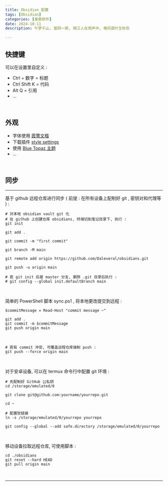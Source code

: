 ```yaml
---
title: Obsidian 配置
tags: [Obsidian]
categories: [桌面软件]
date: 2024-10-11
description: 午梦千山, 窗阴一箭, 隔江人在雨声中, 晚风菰叶生秋怨

---
```




## 快捷键
可以在设置里自定义 :
-  Ctrl + 数字 = 标题
-  Ctrl Shift K = 代码
-  Alt Q = 引用
-  ...

<br/>


## 外观
-  字体使用 [霞鹜文楷](https://github.com/lxgw/LxgwWenKai) 
-  下载插件 [style settings](https://github.com/mgmeyers/obsidian-style-settings#obsidian-style-settings-plugin)
-  使用 [Blue Topaz 主题](https://github.com/PKM-er/Blue-Topaz_Obsidian-css?tab=readme-ov-file) 
-  ...

<br/>


## 同步
___

基于 github 远程仓库进行同步 ( 前提 : 在所有设备上配制好 git , 密钥对和代理等 ) :

```shell
# 对本地 obsidian vault git 化
# 在 github 上创建仓库 obsidians, 终端切到笔记目录下, 执行 :
git init

git add .

git commit -m "first commit"

git branch -M main

git remote add origin https://github.com/Daleveral/obsidians.git

git push -u origin main

# 若 git init 后是 master 分支, 删除 .git 目录后执行 : 
# git config --global init.defaultBranch main
```
<br/>


简单的 PowerShell 脚本 sync.ps1 , 将本地更改提交到远程 :

```shell
$commitMessage = Read-Host "commit message ~"

git add .
git commit -m $commitMessage
git push origin main
```

<br/>



```shell
# 若有 commit 冲突, 可覆盖远程仓库强制 push : 
git push --force origin main
```

<br/>


对于安卓设备, 可以在 termux 命令行中配置 git 环境 :

```shell
# 先配制好 GitHub 公私钥
cd /storage/emulated/0

git clone git@github.com:yourname/yourrepo.git

cd ~

# 配置软链接
ln -s /storage/emulated/0/yourrepo yourrepo

git config --global --add safe.directory /storage/emulated/0/yourrepo
```


<br/>

移动设备拉取远程仓库, 可使用脚本 :

```shell
cd ./obsidians
git reset --hard HEAD
git pull origin main
```


<br/>

___

